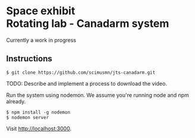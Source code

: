 # Space exhibit<br>Rotating lab - Canadarm system

Currently a work in progress

## Instructions
    $ git clone https://github.com/scimusmn/jts-canadarm.git

TODO: Describe and implement a process to download the video.

Run the system using nodemon. We assume you're running node and npm already.

    $ npm install -g nodemon
    $ nodemon server

Visit [http://localhost:3000](http://localhost:3000).
